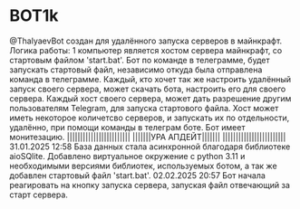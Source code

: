 # BOT1k
@ThalyaevBot
создан для удалённого запуска серверов в майнкрафт.
Логика работы:
  1 компьютер является хостом сервера майнкрафт, со стартовым файлом 'start.bat'.
  Бот по команде в телеграмме, будет запускать стартовый файл, независимо откуда была отправлена команда в телеграмме. 
  Каждый, кто хочет так же настроить удалённый запуск своего сервера, может скачать бота, настроить его для своего сервера.
  Каждый хост своего сервера, может дать разрешение другим пользователям Telegram, для запуска стартового файла.
  Хост может иметь некоторое количетсво серверов, и запускать их по отдельности, удалённо, при помощи команды в телеграм боте.
  Бот имеет монитезацию.
||||||||||||||||||||||||
|||||||УРА АПДЕЙТ|||||||
||||||||||||||||||||||||
31.01.2025 12:58
База данных стала асинхронной благодаря библиотеке aioSQlite.
Добавлено виртуальное окружение с python 3.11 и необходимыми версиями библиотек, используемых ботом,
а так же добавлен стартовый файл 'start.bat'.
02.02.2025 20:57
Бот начала реагировать на кнопку запуска сервера, запуская файл отвечающий за старт сервера.
